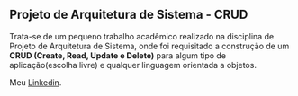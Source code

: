 ## Projeto de Arquitetura de Sistema - CRUD
Trata-se de um pequeno trabalho acadêmico realizado na disciplina de Projeto de Arquitetura de Sistema, onde foi requisitado a construção de um **CRUD (Create, Read, Update e Delete)** para algum tipo de aplicação(escolha livre) e qualquer linguagem orientada a objetos. 

Meu [Linkedin](https://www.linkedin.com/in/germano-macieira).
